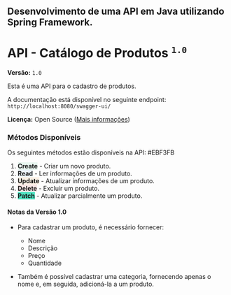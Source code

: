 ## Desenvolvimento de uma API em Java utilizando Spring Framework.

# API - Catálogo de Produtos <sup>```1.0```</sup>

**Versão:** ```1.0```

Esta é uma API para o cadastro de produtos.

A documentação está disponível no seguinte endpoint: ```http://localhost:8080/swagger-ui/```

**Licença:** Open Source ([Mais informações](https://opensource.org/))

 ### Métodos Disponíveis

Os seguintes métodos estão disponíveis na API:
#EBF3FB
1. <span style="background:#E8F6F0">**Create**</span>  - Criar um novo produto.
2. <span style="background:#EBF3FB">**Read**</span> - Ler informações de um produto.
3. <span style="background:#FBF1E6">**Update**</span> - Atualizar informações de um produto.
4. <span style="background:#FAE7E7">**Delete**</span> - Excluir um produto.
5. <span style="background:#50E3C2">**Patch**</span> - Atualizar parcialmente um produto.

#### Notas da Versão 1.0

- Para cadastrar um produto, é necessário fornecer:
  - Nome
  - Descrição
  - Preço
  - Quantidade

- Também é possível cadastrar uma categoria, fornecendo apenas o nome e, em seguida, adicioná-la a um produto.
